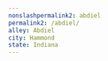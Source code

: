 ```yaml
---
﻿nonslashpermalink2: abdiel
permalink2: /abdiel/
alley: Abdiel
city: Hammond
state: Indiana
---
```

